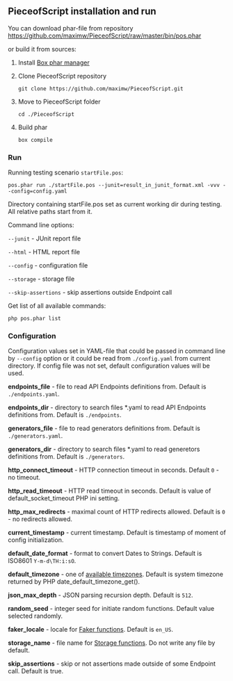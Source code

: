 ## PieceofScript installation and run

<a name="install"></a>

You can download phar-file from repository <a href=https://github.com/maximw/PieceofScript/raw/master/bin/pos.phar>https://github.com/maximw/PieceofScript/raw/master/bin/pos.phar</a>

or build it from sources:

1. Install <a href="https://github.com/humbug/box/blob/master/doc/installation.md#installation">Box phar manager</a>

2. Clone PieceofScript repository
    ```
    git clone https://github.com/maximw/PieceofScript.git
    ```

3. Move to  PieceofScript folder
    ```
    cd ./PieceofScript
    ```

4. Build phar
    ```
    box compile
    ```

<a name="run"></a>
### Run

Running testing scenario `startFile.pos`: 

```
pos.phar run ./startFile.pos --junit=result_in_junit_format.xml -vvv --config=config.yaml
```

Directory containing startFile.pos set as current working dir during testing. All relative paths start from it. 

Command line options:

`--junit` - JUnit report file

`--html` - HTML report file

`--config` - configuration file

`--storage` - storage file

`--skip-assertions` - skip assertions outside Endpoint call


Get list of all available commands: 

```
php pos.phar list
```

<a name="config"></a>    
### Configuration

Configuration values set in YAML-file that could be passed in command line by `--config` option or it could be read from `./config.yaml` from current directory. If config file was not set, default configuration values will be used.

<b>endpoints_file</b> - file to read API Endpoints definitions from. Default is `./endpoints.yaml`.

<b>endpoints_dir</b> - directory to search files *.yaml to read API Endpoints definitions from. Default is `./endpoints`.

<b>generators_file</b> - file to read generators definitions from. Default is `./generators.yaml`.

<b>generators_dir</b>  - directory to search files *.yaml to read generetors definitions from. Default is `./generators`.

<b>http_connect_timeout</b> - HTTP connection timeout in seconds. Default `0` - no timeout.

<b>http_read_timeout</b> - HTTP read timeout in seconds. Default is value of default_socket_timeout PHP ini setting.

<b>http_max_redirects</b> - maximal count of HTTP redirects allowed. Default is `0` - no redirects allowed.

<b>current_timestamp</b> - current timestamp. Default is timestamp of moment of config initialization.

<b>default_date_format</b> - format to convert Dates to Strings. Default is ISO8601 `Y-m-d\TH:i:sO`.

<b>default_timezone</b> - one of <a href="https://secure.php.net/manual/en/timezones.php">available timezones</a>. Default is system timezone returned by PHP date_default_timezone_get().

<b>json_max_depth</b> - JSON parsing recursion depth. Default is `512`.

<b>random_seed</b> - integer seed for initiate random functions. Default value selected randomly.

<b>faker_locale</b> - locale for <a href="functions_faker.md">Faker functions</a>. Default is `en_US`.

<b>storage_name</b> - file name for <a href="functions_storage.md">Storage functions</a>. Do not write any file by default.

<b>skip_assertions</b> - skip or not assertions made outside of some Endpoint call. Default is true.